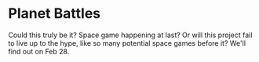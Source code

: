# Planet Battles

Could this truly be it? Space game happening at last? Or will this project fail to live up to the hype, like so many potential space games before it? We'll find out on Feb 28.
